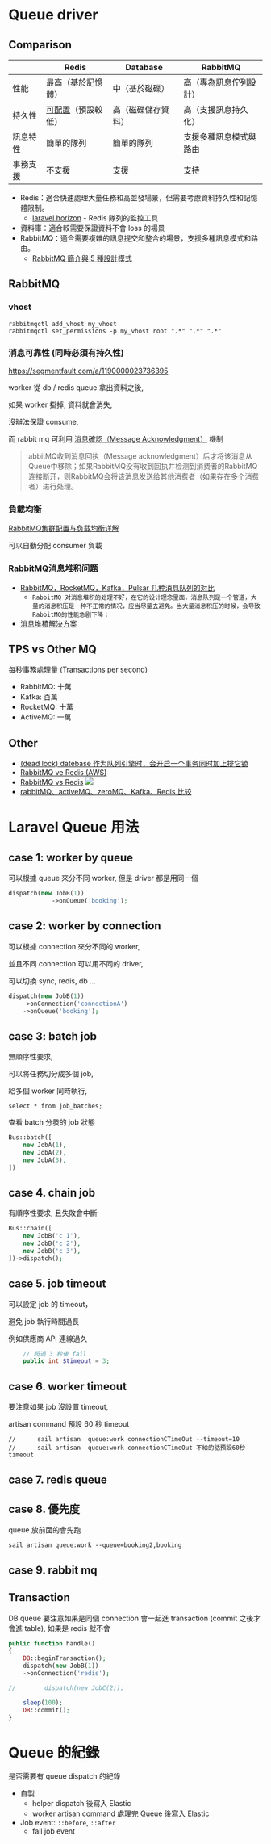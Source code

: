 # Queue driver

## Comparison

|        | Redis                                                                | Database     | RabbitMQ                                                                                                                                     |
|--------|----------------------------------------------------------------------|--------------|----------------------------------------------------------------------------------------------------------------------------------------------|
| 性能     | 最高（基於記憶體）                                                            | 中（基於磁碟）      | 高（專為訊息佇列設計）                                                                                                                                  |
| 持久性    | [可配置](https://tachingchen.com/tw/blog/redis-data-persistence/)（預設較低） | 高（磁碟儲存資料）    | 高（支援訊息持久化）                                                                                                                                   |
| 訊息特性   | 簡單的隊列                                                                | 簡單的隊列        | 支援多種訊息模式與路由                                                                                                                                  |
| 事務支援   | 不支援                                                                  | 支援           | [支持](https://medium.com/willhanchen/rabbitmq-%E5%A6%82%E4%BD%95%E4%BF%9D%E8%AD%89%E6%B6%88%E6%81%AF%E5%8F%AF%E9%9D%A0%E6%80%A7-398cb9d2836b) |

* Redis：適合快速處理大量任務和高並發場景，但需要考慮資料持久性和記憶體限制。
  * [laravel horizon](https://laravel.com/docs/10.x/horizon#installation) - Redis 隊列的監控工具 
* 資料庫：適合較需要保證資料不會 loss 的場景
* RabbitMQ：適合需要複雜的訊息提交和整合的場景，支援多種訊息模式和路由。
  * [RabbitMQ 簡介與 5 種設計模式](https://enzochang.com/rabbitmq-introduction/)

## RabbitMQ

### vhost

```shell
rabbitmqctl add_vhost my_vhost
rabbitmqctl set_permissions -p my_vhost root ".*" ".*" ".*"
```

### 消息可靠性 (同時必須有持久性)

https://segmentfault.com/a/1190000023736395

worker 從 db / redis queue 拿出資料之後, 

如果 worker 掛掉, 資料就會消失, 

沒辦法保證 consume,

而 rabbit mq 可利用 [消息確認（Message Acknowledgment）](https://www.cnblogs.com/bigberg/p/8137068.html) 機制


> abbitMQ收到消息回执（Message acknowledgment）后才将该消息从Queue中移除；如果RabbitMQ没有收到回执并检测到消费者的RabbitMQ连接断开，则RabbitMQ会将该消息发送给其他消费者（如果存在多个消费者）进行处理。

### 負載均衡

[RabbitMQ集群配置与负载均衡详解](https://developer.baidu.com/article/details/2821799)

可以自動分配 consumer 負載

### RabbitMQ消息堆积问题

* [RabbitMQ，RocketMQ，Kafka，Pulsar 几种消息队列的对比](https://boilingfrog.github.io/2021/12/10/%E5%87%A0%E7%A7%8D%E5%B8%B8%E8%A7%81%E7%9A%84%E6%B6%88%E6%81%AF%E9%98%9F%E5%88%97%E7%9A%84%E5%AF%B9%E6%AF%94/)
  * `RabbitMQ 对消息堆积的处理不好，在它的设计理念里面，消息队列是一个管道，大量的消息积压是一种不正常的情况，应当尽量去避免。当大量消息积压的时候，会导致RabbitMQ的性能急剧下降；`
* [消息堆積解決方案](https://juejin.cn/post/7077205778465030181)

## TPS vs Other MQ

每秒事務處理量 (Transactions per second)

* RabbitMQ: 十萬
* Kafka: 百萬
* RocketMQ: 十萬
* ActiveMQ: 一萬


## Other

* [(dead lock) datebase 作为队列引擎时，会开启一个事务同时加上排它锁](https://learnku.com/laravel/t/46331)
* [RabbitMQ ve Redis (AWS)](https://aws.amazon.com/tw/compare/the-difference-between-rabbitmq-and-redis/)
* [RabbitMQ vs Redis](https://medium.com/@contact_45426/redis-vs-rabbitmq-a-detailed-comparison-998ed1ba7fc2)
  ![](https://miro.medium.com/v2/resize:fit:720/format:webp/1*DY5PPZ4KN9tX_1JaLFKfSg.png)
* [rabbitMQ、activeMQ、zeroMQ、Kafka、Redis 比较](https://developer.aliyun.com/article/590415)

# Laravel Queue 用法

## case 1: worker by queue

可以根據 queue 來分不同 worker, 但是 driver 都是用同一個

```php
dispatch(new JobB(1))
            ->onQueue('booking');
```


## case 2: worker by connection

可以根據 connection 來分不同的 worker,

並且不同 connection 可以用不同的 driver,

可以切換 sync, redis, db ...

```php
dispatch(new JobB(1))
    ->onConnection('connectionA')
    ->onQueue('booking');
```

## case 3: batch job

無順序性要求, 

可以將任務切分成多個 job,

給多個 worker 同時執行,

`select * from job_batches;`

查看 batch 分發的 job 狀態

```php
Bus::batch([
    new JobA(1),
    new JobA(2),
    new JobA(3),
])
```

## case 4. chain job

有順序性要求, 且失敗會中斷

```php
Bus::chain([
    new JobB('c 1'),
    new JobB('c 2'),
    new JobB('c 3'),
])->dispatch();
```

## case 5. job timeout

可以設定 job 的 timeout， 

避免 job 執行時間過長

例如供應商 API 連線過久

```php
    // 超過 3 秒後 fail
    public int $timeout = 3;
```

## case 6. worker timeout

要注意如果 job 沒設置 timeout,

artisan command 預設 60 秒 timeout

```shell
//      sail artisan  queue:work connectionCTimeOut --timeout=10
//      sail artisan  queue:work connectionCTimeOut 不給的話預設60秒 timeout
```

## case 7. redis queue

## case 8. 優先度

queue 放前面的會先跑

`sail artisan queue:work --queue=booking2,booking`

## case 9. rabbit mq

## Transaction

DB queue 要注意如果是同個 connection 會一起進 transaction (commit 之後才會進 table),
如果是 redis 就不會

```php
public function handle()
{
    DB::beginTransaction();
    dispatch(new JobB(1))
    ->onConnection('redis');

//        dispatch(new JobC(2));

    sleep(100);
    DB::commit();
}
```

# Queue 的紀錄

是否需要有 queue dispatch 的紀錄

* 自製 
  * helper dispatch 後寫入 Elastic
  * worker artisan command 處理完 Queue 後寫入 Elastic
* Job event: `::before`, `::after`
  * fail job event
